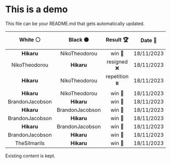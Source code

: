 # This is a demo

This file can be your README.md that gets automatically updated.

<!--START_SECTION:chessStats-->
<!-- Automatically generated with https://github.com/Balastrong/chess-stats-action -->

| White ⚪ | Black ⚫ | Result 🏆 | Date 📅 | Position 🗺️ |
|:---:|:---:|:---:|:---:|:---:|
| **Hikaru** | NikoTheodorou | win 🥇 | 18/11/2023 | <a href="http://www.ee.unb.ca/cgi-bin/tervo/fen.pl?select=8/8/4k3/6K1/5PP1/8/8/7N w - -">Link</a> |
| NikoTheodorou | **Hikaru** | resigned ❌ | 18/11/2023 | <a href="http://www.ee.unb.ca/cgi-bin/tervo/fen.pl?select=8/1P1Pk3/8/p4B2/PP5p/4p1n1/8/6K1 b - -">Link</a> |
| **Hikaru** | NikoTheodorou | repetition ⏸️ | 18/11/2023 | <a href="http://www.ee.unb.ca/cgi-bin/tervo/fen.pl?select=8/7p/2b5/4k1p1/8/4KBp1/P5P1/8 b - -">Link</a> |
| **Hikaru** | NikoTheodorou | win 🥇 | 18/11/2023 | <a href="http://www.ee.unb.ca/cgi-bin/tervo/fen.pl?select=5Q2/1k2b1K1/4R2p/3P4/6P1/8/8/8 b - -">Link</a> |
| BrandonJacobson | **Hikaru** | win 🥇 | 18/11/2023 | <a href="http://www.ee.unb.ca/cgi-bin/tervo/fen.pl?select=4q2k/6bp/3pB1p1/3P4/2n5/2r1B1P1/2Q4P/5RK1 w - -">Link</a> |
| **Hikaru** | BrandonJacobson | win 🥇 | 18/11/2023 | <a href="http://www.ee.unb.ca/cgi-bin/tervo/fen.pl?select=5k2/P1R5/5b1p/8/2N3p1/2P5/r6r/1K3R2 b - -">Link</a> |
| BrandonJacobson | **Hikaru** | win 🥇 | 18/11/2023 | <a href="http://www.ee.unb.ca/cgi-bin/tervo/fen.pl?select=8/1Rn5/p1r2kp1/2n2p2/R1P4p/7P/6PK/8 w - -">Link</a> |
| **Hikaru** | BrandonJacobson | win 🥇 | 18/11/2023 | <a href="http://www.ee.unb.ca/cgi-bin/tervo/fen.pl?select=1r3rk1/R1R2p2/4pQp1/3p3p/6qP/1P2P1P1/P4P1K/8 b - -">Link</a> |
| BrandonJacobson | **Hikaru** | win 🥇 | 18/11/2023 | <a href="http://www.ee.unb.ca/cgi-bin/tervo/fen.pl?select=8/8/8/8/B2k4/2bp4/4p3/5K2 w - -">Link</a> |
| TheSilmarils | **Hikaru** | win 🥇 | 18/11/2023 | <a href="http://www.ee.unb.ca/cgi-bin/tervo/fen.pl?select=5b1k/1R5p/p4p2/1p5p/1Pn2P1P/P4B2/5PPK/q7 w - -">Link</a> |

<!--END_SECTION:chessStats-->

Existing content is kept.
